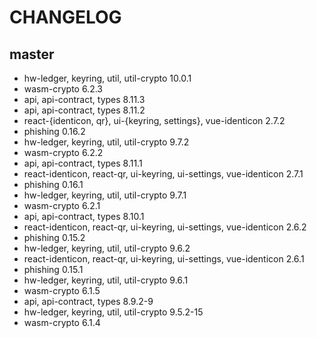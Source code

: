 # CHANGELOG

## master

- hw-ledger, keyring, util, util-crypto 10.0.1
- wasm-crypto 6.2.3
- api, api-contract, types 8.11.3
- api, api-contract, types 8.11.2
- react-{identicon, qr}, ui-{keyring, settings}, vue-identicon 2.7.2
- phishing 0.16.2
- hw-ledger, keyring, util, util-crypto 9.7.2
- wasm-crypto 6.2.2
- api, api-contract, types 8.11.1
- react-identicon, react-qr, ui-keyring, ui-settings, vue-identicon 2.7.1
- phishing 0.16.1
- hw-ledger, keyring, util, util-crypto 9.7.1
- wasm-crypto 6.2.1
- api, api-contract, types 8.10.1
- react-identicon, react-qr, ui-keyring, ui-settings, vue-identicon 2.6.2
- phishing 0.15.2
- hw-ledger, keyring, util, util-crypto 9.6.2
- react-identicon, react-qr, ui-keyring, ui-settings, vue-identicon 2.6.1
- phishing 0.15.1
- hw-ledger, keyring, util, util-crypto 9.6.1
- wasm-crypto 6.1.5
- api, api-contract, types 8.9.2-9
- hw-ledger, keyring, util, util-crypto 9.5.2-15
- wasm-crypto 6.1.4
